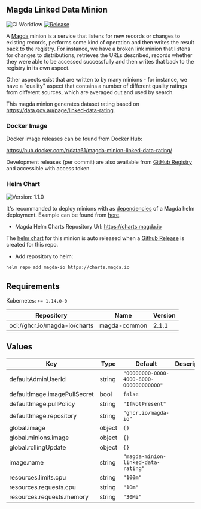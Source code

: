 ## Magda Linked Data Minion

![CI Workflow](https://github.com/magda-io/magda-minion-linked-data-rating/workflows/Main%20CI%20Workflow/badge.svg?branch=master) [![Release](https://img.shields.io/github/release/magda-io/magda-minion-linked-data-rating.svg)](https://github.com/magda-io/magda-minion-linked-data-rating/releases)

A [Magda](https://github.com/magda-io/magda) minion is a service that listens for new records or changes to existing records, performs some kind of operation and then writes the result back to the registry. For instance, we have a broken link minion that listens for changes to distributions, retrieves the URLs described, records whether they were able to be accessed successfully and then writes that back to the registry in its own aspect.

Other aspects exist that are written to by many minions - for instance, we have a "quality" aspect that contains a number of different quality ratings from different sources, which are averaged out and used by search.

This magda minion generates dataset rating based on https://data.gov.au/page/linked-data-rating.

### Docker Image

Docker image releases can be found from Docker Hub:

https://hub.docker.com/r/data61/magda-minion-linked-data-rating/

Development releases (per commit) are also available from [GitHub Registry](https://github.com/magda-io/magda-minion-linked-data-rating/packages) and accessible with access token.

### Helm Chart

![Version: 1.1.0](https://img.shields.io/badge/Version-1.1.0-informational?style=flat-square)

It's recommanded to deploy minions with as [dependencies](https://helm.sh/docs/topics/chart_best_practices/dependencies/) of a Magda helm deployment. Example can be found from [here](https://github.com/magda-io/magda-config).

-   Magda Helm Charts Repository Url: https://charts.magda.io

The [helm chart](https://helm.sh/docs/topics/charts/) for this minion is auto released when a [Github Release](https://help.github.com/en/github/administering-a-repository/creating-releases) is created for this repo.

-   Add repository to helm:

```bash
helm repo add magda-io https://charts.magda.io
```

## Requirements

Kubernetes: `>= 1.14.0-0`

| Repository | Name | Version |
|------------|------|---------|
| oci://ghcr.io/magda-io/charts | magda-common | 2.1.1 |

## Values

| Key | Type | Default | Description |
|-----|------|---------|-------------|
| defaultAdminUserId | string | `"00000000-0000-4000-8000-000000000000"` |  |
| defaultImage.imagePullSecret | bool | `false` |  |
| defaultImage.pullPolicy | string | `"IfNotPresent"` |  |
| defaultImage.repository | string | `"ghcr.io/magda-io"` |  |
| global.image | object | `{}` |  |
| global.minions.image | object | `{}` |  |
| global.rollingUpdate | object | `{}` |  |
| image.name | string | `"magda-minion-linked-data-rating"` |  |
| resources.limits.cpu | string | `"100m"` |  |
| resources.requests.cpu | string | `"10m"` |  |
| resources.requests.memory | string | `"30Mi"` |  |